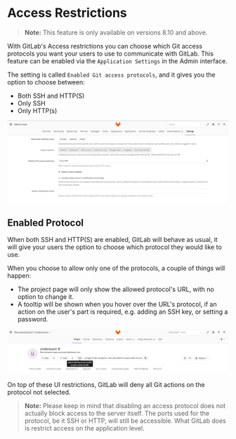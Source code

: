 # Access Restrictions

> **Note:** This feature is only available on versions 8.10 and above.

With GitLab's Access restrictions you can choose which Git access protocols you
want your users to use to communicate with GitLab. This feature can be enabled
via the `Application Settings` in the Admin interface.

The setting is called `Enabled Git access protocols`, and it gives you the option
to choose between:

- Both SSH and HTTP(S)
- Only SSH
- Only HTTP(s)

![](img/access_restrictions.png)

## Enabled Protocol

When both SSH and HTTP(S) are enabled, GitLab will behave as usual, it will give
your users the option to choose which protocol they would like to use.

When you choose to allow only one of the protocols, a couple of things will happen:

- The project page will only show the allowed protocol's URL, with no option to
  change it.
- A tooltip will be shown when you hover over the URL's protocol, if an action
  on the user's part is required, e.g. adding an SSH key, or setting a password.

![](img/restricted_url.png)

On top of these UI restrictions, GitLab will deny all Git actions on the protocol
not selected.

> **Note:** Please keep in mind that disabling an access protocol does not actually
  block access to the server itself. The ports used for the protocol, be it SSH or
  HTTP, will still be accessible. What GitLab does is restrict access on the
  application level.